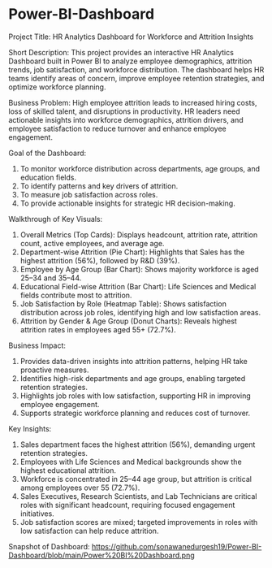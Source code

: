 # Power-BI-Dashboard

Project Title:
HR Analytics Dashboard for Workforce and Attrition Insights

Short Description:
This project provides an interactive HR Analytics Dashboard built in Power BI to analyze employee demographics, attrition trends, job satisfaction, and workforce distribution. The dashboard helps HR teams identify areas of concern, improve employee retention strategies, and optimize workforce planning.

Business Problem:
High employee attrition leads to increased hiring costs, loss of skilled talent, and disruptions in productivity. HR leaders need actionable insights into workforce demographics, attrition drivers, and employee satisfaction to reduce turnover and enhance employee engagement.

Goal of the Dashboard:
1. To monitor workforce distribution across departments, age groups, and education fields.
2. To identify patterns and key drivers of attrition.
3. To measure job satisfaction across roles.
4. To provide actionable insights for strategic HR decision-making.

Walkthrough of Key Visuals:
1. Overall Metrics (Top Cards): Displays headcount, attrition rate, attrition count, active employees, and average age.
2. Department-wise Attrition (Pie Chart): Highlights that Sales has the highest attrition (56%), followed by R&D (39%).
3. Employee by Age Group (Bar Chart): Shows majority workforce is aged 25–34 and 35–44.
4. Educational Field-wise Attrition (Bar Chart): Life Sciences and Medical fields contribute most to attrition.
5. Job Satisfaction by Role (Heatmap Table): Shows satisfaction distribution across job roles, identifying high and low satisfaction areas.
6. Attrition by Gender & Age Group (Donut Charts): Reveals highest attrition rates in employees aged 55+ (72.7%).

Business Impact:
1. Provides data-driven insights into attrition patterns, helping HR take proactive measures.
2. Identifies high-risk departments and age groups, enabling targeted retention strategies.
3. Highlights job roles with low satisfaction, supporting HR in improving employee engagement.
4. Supports strategic workforce planning and reduces cost of turnover.

Key Insights:
1. Sales department faces the highest attrition (56%), demanding urgent retention strategies.
2. Employees with Life Sciences and Medical backgrounds show the highest educational attrition.
3. Workforce is concentrated in 25–44 age group, but attrition is critical among employees over 55 (72.7%).
4. Sales Executives, Research Scientists, and Lab Technicians are critical roles with significant headcount, requiring focused engagement initiatives.
5. Job satisfaction scores are mixed; targeted improvements in roles with low satisfaction can help reduce attrition.

Snapshot of Dashboard:
https://github.com/sonawanedurgesh19/Power-BI-Dashboard/blob/main/Power%20BI%20Dashboard.png
